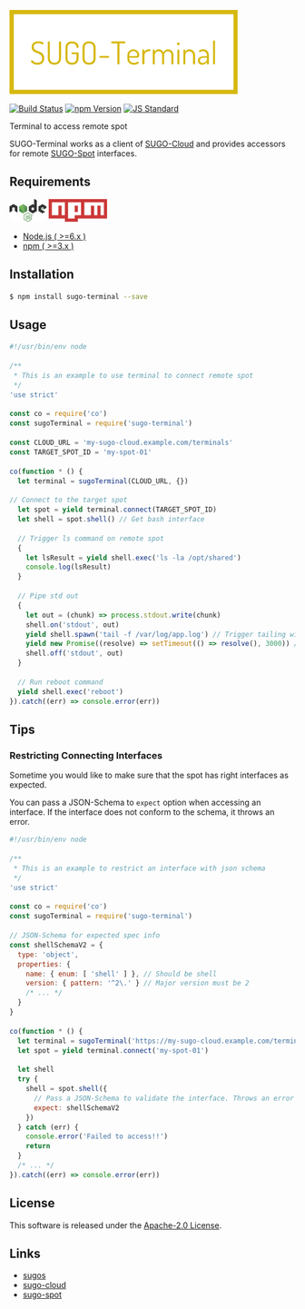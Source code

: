  <img src="assets/images/sugo-terminal-banner.png" alt="Title Banner"
                    height="148"
                    style="height:148px"
/>


<!---
This file is generated by ape-tmpl. Do not update manually.
--->

<!-- Badge Start -->
<a name="badges"></a>

[![Build Status][bd_travis_com_shield_url]][bd_travis_com_url]
[![npm Version][bd_npm_shield_url]][bd_npm_url]
[![JS Standard][bd_standard_shield_url]][bd_standard_url]

[bd_repo_url]: https://github.com/realglobe-Inc/sugo-terminal
[bd_travis_url]: http://travis-ci.org/realglobe-Inc/sugo-terminal
[bd_travis_shield_url]: http://img.shields.io/travis/realglobe-Inc/sugo-terminal.svg?style=flat
[bd_travis_com_url]: http://travis-ci.com/realglobe-Inc/sugo-terminal
[bd_travis_com_shield_url]: https://api.travis-ci.com/realglobe-Inc/sugo-terminal.svg?token=aeFzCpBZebyaRijpCFmm
[bd_license_url]: https://github.com/realglobe-Inc/sugo-terminal/blob/master/LICENSE
[bd_codeclimate_url]: http://codeclimate.com/github/realglobe-Inc/sugo-terminal
[bd_codeclimate_shield_url]: http://img.shields.io/codeclimate/github/realglobe-Inc/sugo-terminal.svg?style=flat
[bd_codeclimate_coverage_shield_url]: http://img.shields.io/codeclimate/coverage/github/realglobe-Inc/sugo-terminal.svg?style=flat
[bd_gemnasium_url]: https://gemnasium.com/realglobe-Inc/sugo-terminal
[bd_gemnasium_shield_url]: https://gemnasium.com/realglobe-Inc/sugo-terminal.svg
[bd_npm_url]: http://www.npmjs.org/package/sugo-terminal
[bd_npm_shield_url]: http://img.shields.io/npm/v/sugo-terminal.svg?style=flat
[bd_standard_url]: http://standardjs.com/
[bd_standard_shield_url]: https://img.shields.io/badge/code%20style-standard-brightgreen.svg

<!-- Badge End -->


<!-- Description Start -->
<a name="description"></a>

Terminal to access remote spot

<!-- Description End -->


<!-- Overview Start -->
<a name="overview"></a>


SUGO-Terminal works as a client of [SUGO-Cloud][sugo_cloud_url] and provides accessors for remote [SUGO-Spot][sugo_spot_url] interfaces.
 

<!-- Overview End -->


<!-- Sections Start -->
<a name="sections"></a>

<!-- Section from "doc/guides/00.Requirements.md.hbs" Start -->

<a name="section-doc-guides-00-requirements-md"></a>
Requirements
-----

<a href="https://nodejs.org">
  <img src="assets/images/nodejs-banner.png"
       alt="banner"
       height="40"
       style="height:40px"
  /></a>
<a href="https://docs.npmjs.com/">
  <img src="assets/images/npm-banner.png"
       alt="banner"
       height="40"
       style="height:40px"
  /></a>

+ [Node.js ( >=6.x )][node_download_url]
+ [npm ( >=3.x )][npm_url]

[node_download_url]: https://nodejs.org/en/download/
[npm_url]: https://docs.npmjs.com/


<!-- Section from "doc/guides/00.Requirements.md.hbs" End -->

<!-- Section from "doc/guides/01.Installation.md.hbs" Start -->

<a name="section-doc-guides-01-installation-md"></a>
Installation
-----

```bash
$ npm install sugo-terminal --save
```


<!-- Section from "doc/guides/01.Installation.md.hbs" End -->

<!-- Section from "doc/guides/02.Usage.md.hbs" Start -->

<a name="section-doc-guides-02-usage-md"></a>
Usage
---------

```javascript
#!/usr/bin/env node

/**
 * This is an example to use terminal to connect remote spot
 */
'use strict'

const co = require('co')
const sugoTerminal = require('sugo-terminal')

const CLOUD_URL = 'my-sugo-cloud.example.com/terminals'
const TARGET_SPOT_ID = 'my-spot-01'

co(function * () {
  let terminal = sugoTerminal(CLOUD_URL, {})

// Connect to the target spot
  let spot = yield terminal.connect(TARGET_SPOT_ID)
  let shell = spot.shell() // Get bash interface

  // Trigger ls command on remote spot
  {
    let lsResult = yield shell.exec('ls -la /opt/shared')
    console.log(lsResult)
  }

  // Pipe std out
  {
    let out = (chunk) => process.stdout.write(chunk)
    shell.on('stdout', out)
    yield shell.spawn('tail -f /var/log/app.log') // Trigger tailing without blocking
    yield new Promise((resolve) => setTimeout(() => resolve(), 3000)) // Block for duration
    shell.off('stdout', out)
  }

  // Run reboot command
  yield shell.exec('reboot')
}).catch((err) => console.error(err))


```


<!-- Section from "doc/guides/02.Usage.md.hbs" End -->

<!-- Section from "doc/guides/03.Tips.md.hbs" Start -->

<a name="section-doc-guides-03-tips-md"></a>
Tips
---------

### Restricting Connecting Interfaces

Sometime you would like to make sure that the spot has right interfaces as expected.

You can pass a JSON-Schema to `expect` option when accessing an interface.
If the interface does not conform to the schema, it throws an error.

```javascript
#!/usr/bin/env node

/**
 * This is an example to restrict an interface with json schema
 */
'use strict'

const co = require('co')
const sugoTerminal = require('sugo-terminal')

// JSON-Schema for expected spec info
const shellSchemaV2 = {
  type: 'object',
  properties: {
    name: { enum: [ 'shell' ] }, // Should be shell
    version: { pattern: '^2\.' } // Major version must be 2
    /* ... */
  }
}

co(function * () {
  let terminal = sugoTerminal('https://my-sugo-cloud.example.com/terminals', {})
  let spot = yield terminal.connect('my-spot-01')

  let shell
  try {
    shell = spot.shell({
      // Pass a JSON-Schema to validate the interface. Throws an error if invalid
      expect: shellSchemaV2
    })
  } catch (err) {
    console.error('Failed to access!!')
    return
  }
  /* ... */
}).catch((err) => console.error(err))


```

<!-- Section from "doc/guides/03.Tips.md.hbs" End -->


<!-- Sections Start -->


<!-- LICENSE Start -->
<a name="license"></a>

License
-------
This software is released under the [Apache-2.0 License](https://github.com/realglobe-Inc/sugo-terminal/blob/master/LICENSE).

<!-- LICENSE End -->


<!-- Links Start -->
<a name="links"></a>

Links
------

+ [sugos][sugos_url]
+ [sugo-cloud][sugo_cloud_url]
+ [sugo-spot][sugo_spot_url]

[sugos_url]: https://github.com/realglobe-Inc/sugos
[sugo_cloud_url]: https://github.com/realglobe-Inc/sugo-cloud
[sugo_spot_url]: https://github.com/realglobe-Inc/sugo-spot

<!-- Links End -->
